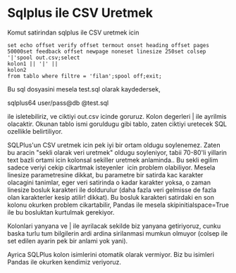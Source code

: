 # Sqlplus ile CSV Uretmek

Komut satirindan sqlplus ile CSV uretmek icin

```
set echo offset verify offset termout onset heading offset pages 50000set feedback offset newpage noneset linesize 250set colsep '|'spool out.csv;select 
kolon1 || '|' ||
kolon2 
from tablo where filtre = 'filan';spool off;exit;
```

Bu sql dosyasini mesela test.sql olarak kaydedersek,

sqlplus64 user/pass@db @test.sql

ile isletebiliriz, ve ciktiyi out.csv icinde goruruz. Kolon degerleri
| ile ayrilmis olacaktir. Okunan tablo ismi goruldugu gibi tablo,
zaten ciktiyi uretecek SQL ozellikle belirtiliyor.

SQLPlus'un CSV uretmek icin pek iyi bir ortam oldugu soylenemez. Zaten
bu aracin "sekli olarak veri uretmek" oldugu soyleniyor, tabii
70-80'li yillarin text bazli ortami icin kolonsal sekiller uretmek
anlaminda.. Bu sekli egilim sadece veriyi cekip cikartmak isteyenler 
icin problem olabiliyor. Mesela linesize parametresine dikkat, bu
parametre bir satirda kac karakter olacagini tanimlar, eger veri
satirinda o kadar karakter yoksa, o zaman linesize bosluk karakteri
ile doldurulur (daha fazla veri gelmisse de fazla olan karakterler
kesip atilir! dikkat). Bu bosluk karakteri satirdaki en son kolonu
okurken problem cikartabilir, Pandas ile mesela skipinitialspace=True
ile bu bosluktan kurtulmak gerekiyor.

Kolonlari yanyana ve | ile ayrilacak sekilde biz yanyana getiriyoruz,
cunku baska turlu tum bilgilerin ardi ardina sirilanmasi mumkun
olmuyor (colsep ile set edilen ayarin pek bir anlami yok yani).

Ayrica SQLPlus kolon isimlerini otomatik olarak vermiyor. Biz bu
isimleri Pandas ile okurken kendimiz veriyoruz.


